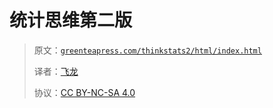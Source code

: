 # 统计思维第二版

> 原文：[`greenteapress.com/thinkstats2/html/index.html`](https://greenteapress.com/thinkstats2/html/index.html)
> 
> 译者：[飞龙](https://github.com/wizardforcel)
> 
> 协议：[CC BY-NC-SA 4.0](http://creativecommons.org/licenses/by-nc-sa/4.0/)

